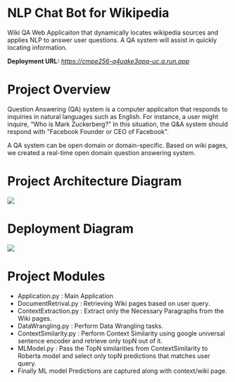 # NLP Chat Bot for Wikipedia 

Wiki QA Web Applicaiton that dynamically locates wikipedia sources and applies NLP to answer user questions. A QA system will assist in quickly locating information.

**Deployment URL:** _https://cmpe256-q4uake3apq-uc.a.run.app_

# Project Overview
Question Answering (QA) system is a computer applicaiton that responds to inquiries in natural languages such as English.
For instance, a user might inquire, “Who is Mark Zuckerberg?” In this situation, the Q&A system should respond with "Facebook Founder or CEO of Facebook".

A QA system can be open domain or domain-specific. Based on wiki pages, we created a real-time open domain question answering system.

# Project Architecture Diagram
![](https://github.com/coryroyce/wiki_based_nlp_chat_bot/blob/main/reference/High_Level_Architecture.png)

# Deployment Diagram
![](https://github.com/coryroyce/wiki_based_nlp_chat_bot/blob/main/reference/Deploymnet_Diagram.png)
# Project Modules

- Application.py : Main Application
- DocumentRetrival.py : Retrieving Wiki pages based on user query.
- ContextExtraction.py : Extract only the Necessary Paragraphs from the Wiki pages.
- DataWrangling.py : Perform Data Wrangling tasks.
- ContextSimilarity.py : Perform Context Similarity using google universal sentence encoder and retrieve only topN out of it.
- MLModel.py : Pass the TopN similarities from ContextSimilarity to Roberta model and select only topN predictions that matches user query.
- Finally ML model Predictions are captured along with context/wiki page.
